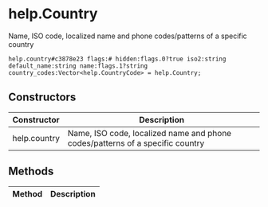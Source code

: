 # help.Country
Name, ISO code, localized name and phone codes/patterns of a specific country

```
help.country#c3878e23 flags:# hidden:flags.0?true iso2:string default_name:string name:flags.1?string country_codes:Vector<help.CountryCode> = help.Country;
```

## Constructors
| Constructor | Description |
| ---- | ----------- |
| help.country | Name, ISO code, localized name and phone codes/patterns of a specific country |


## Methods
| Method | Description |
| ---- | ----------- |


